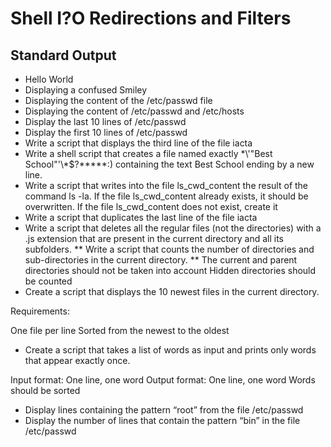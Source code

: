 # Shell I?O Redirections and Filters
## Standard Output
* Hello World
* Displaying a confused Smiley
* Displaying the content of the /etc/passwd file
* Displaying the content of /etc/passwd and /etc/hosts
* Display the last 10 lines of /etc/passwd
* Display the first 10 lines of /etc/passwd
* Write a script that displays the third line of the file iacta
* Write a shell script that creates a file named exactly \*\\'"Best School"\'\\*$\?\*\*\*\*\*:) containing the text Best School ending by a new line.
* Write a script that writes into the file ls_cwd_content the result of the command ls -la. If the file ls_cwd_content already exists, it should be overwritten. If the file ls_cwd_content does not exist, create it
* Write a script that duplicates the last line of the file iacta
* Write a script that deletes all the regular files (not the directories) with a .js extension that are present in the current directory and all its subfolders.
** Write a script that counts the number of directories and sub-directories in the current directory.
** The current and parent directories should not be taken into account
Hidden directories should be counted
* Create a script that displays the 10 newest files in the current directory.

Requirements:

One file per line
Sorted from the newest to the oldest
* Create a script that takes a list of words as input and prints only words that appear exactly once.

Input format: One line, one word
Output format: One line, one word
Words should be sorted

* Display lines containing the pattern “root” from the file /etc/passwd
* Display the number of lines that contain the pattern “bin” in the file /etc/passwd
